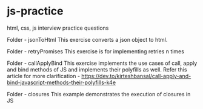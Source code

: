# js-practice

html, css, js interview practice questions

Folder - jsonToHtml
This exercise converts a json object to html.

Folder - retryPromises
This exercise is for implementing retries n times

Folder - callApplyBind
This exercise implements the use cases of call, apply and bind methods of JS and implements their polyfills as well.
Refer this article for more clarification - https://dev.to/kirteshbansal/call-apply-and-bind-javascript-methods-their-polyfills-k4e

Folder - closures
This example demonstrates the execution of closures in JS